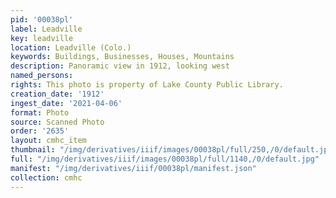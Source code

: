 ```yaml
---
pid: '00038pl'
label: Leadville
key: leadville
location: Leadville (Colo.)
keywords: Buildings, Businesses, Houses, Mountains
description: Panoramic view in 1912, looking west
named_persons: 
rights: This photo is property of Lake County Public Library.
creation_date: '1912'
ingest_date: '2021-04-06'
format: Photo
source: Scanned Photo
order: '2635'
layout: cmhc_item
thumbnail: "/img/derivatives/iiif/images/00038pl/full/250,/0/default.jpg"
full: "/img/derivatives/iiif/images/00038pl/full/1140,/0/default.jpg"
manifest: "/img/derivatives/iiif/00038pl/manifest.json"
collection: cmhc
---
```


